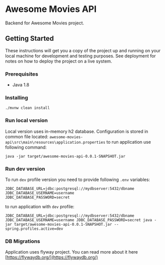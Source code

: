 # Awesome Movies API

Backend for Awesome Movies project.
## Getting Started
These instructions will get you a copy of the project up and running on your local machine for development and testing purposes. See deployment for notes on how to deploy the project on a live system.

### Prerequisites
* Java 1.8

### Installing
```
./mvnw clean install 
```
### Run local version
Local version uses in-memory h2 database. Configuration is stored in common file located:
`awesome-movies-api\src\main\resources\application.properties`
to run application use following command:
```
java -jar target/awesome-movies-api-0.0.1-SNAPSHOT.jar
```
### Run dev version
To run `dev` profile version you need to provide following `.env` variables:
```
JDBC_DATABASE_URL=jdbc:postgresql://mydbserver:5432/dbname
JDBC_DATABASE_USERNAME=username 
JDBC_DATABASE_PASSWORD=secret
```
to run application with `dev` profile:
```
JDBC_DATABASE_URL=jdbc:postgresql://mydbserver:5432/dbname JDBC_DATABASE_USERNAME=username JDBC_DATABASE_PASSWORD=secret java -jar target/awesome-movies-api-0.0.1-SNAPSHOT.jar --spring.profiles.active=dev
```
### DB Migrations
Application uses flyway project. You can read more about it here [https://flywaydb.org/](https://flywaydb.org/)